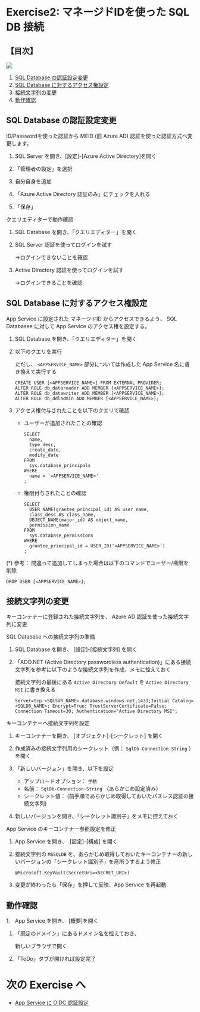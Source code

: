 # Exercise2: マネージドIDを使った SQL DB 接続

## 【目次】

![](images/ex01-0000-sqldb-create.png)

1. [SQL Database の認証設定変更]()
1. [SQL Database に対するアクセス権設定]()
1. [接続文字列の変更]()
1. [動作確認]()


## SQL Database の認証設定変更

ID/Passwordを使った認証から MEID (旧 Azure AD) 認証を使った認証方式へ変更します。

1. SQL Server を開き、[設定]-[Azure Active Directory]を開く

1. 「管理者の設定」を選択

1. 自分自身を追加

1. 「Azure Active Directory 認証のみ」にチェックを入れる

1. 「保存」

クエリエディターで動作確認

1. SQL Database を開き、「クエリエディター」を開く

1. SQL Server 認証を使ってログインを試す

    →ログインできないことを確認

1. Active Directory 認証を使ってログインを試す

    →ログインできることを確認


## SQL Database に対するアクセス権設定

App Service に設定された マネージドID からアクセスできるよう、
SQL Databasee に対して App Service のアクセス権を設定する。

1. SQL Database を開き、「クエリエディター」を開く

1. 以下のクエリを実行

    ただし、 `<APPSERVICE_NAME>` 部分については作成した App Service 名に書き換えて実行する

    ```
    CREATE USER [<APPSERVICE_NAME>] FROM EXTERNAL PROVIDER;
    ALTER ROLE db_datareader ADD MEMBER [<APPSERVICE_NAME>];
    ALTER ROLE db_datawriter ADD MEMBER [<APPSERVICE_NAME>];
    ALTER ROLE db_ddladmin ADD MEMBER [<APPSERVICE_NAME>];
    ```

1. アクセス権付与されたことを以下のクエリで確認

    * ユーザーが追加されたことの確認

        ```
        SELECT
          name,
          type_desc,
          create_date,
          modify_date
        FROM
          sys.database_principals
        WHERE
          name = '<APPSERVICE_NAME>'
        ;
        ```

    * 権限付与されたことの確認

        ```
        SELECT
          USER_NAME(grantee_principal_id) AS user_name,
          class_desc AS class_name,
          OBJECT_NAME(major_id) AS object_name,
          permission_name
        FROM
          sys.database_permissions
        WHERE
          grantee_principal_id = USER_ID('<APPSERVICE_NAME>')
        ;
        ```

(*) 参考： 間違って追加してしまった場合は以下のコマンドでユーザー/権限を削除

```
DROP USER [<APPSERVICE_NAME>];
```


## 接続文字列の変更

キーコンテナーに登録された接続文字列を、 Azure AD 認証を使った接続文字列に変更

SQL Database への接続文字列の準備

1. SQL Database を開き、 [設定]-[接続文字列] を開く

1. 「ADO.NET (Active Directory passwordless authentication)」にある接続文字列を参考に以下のような接続文字列を作成、メモに控えておく

    接続文字列の最後にある `Active Directory Default` を `Active Directory MSI` に書き換える

    ```
    Server=tcp:<SQLSVR_NAME>.database.windows.net,1433;Initial Catalog=<SQLDB_NAME>; Encrypt=True; TrustServerCertificate=False; Connection Timeout=30; Authentication="Active Directory MSI";
    ```

キーコンテナーへ接続文字列を設定

1. キーコンテナーを開き、 [オブジェクト]-[シークレット] を開く

1. 作成済みの接続文字列用のシークレット（例： `SqlDb-Connection-String` ）を開く

1. 「新しいバージョン」を開き、以下を設定

    * アップロードオプション： `手動`
    * 名前： `SqlDb-Connection-String` （あらかじめ設定済み）
    * シークレット値： (前手順であらかじめ取得しておいたパスレス認証の接続文字列)

1. 新しいバージョンを開き、「シークレット識別子」をメモに控えておく

App Service のキーコンテナー参照設定を修正

1. App Service を開き、　[設定]-[構成] を開く

1. 接続文字列の `MSSQLDB` を、あらかじめ取得しておいたキーコンテナーの新しいバージョンの「シークレット識別子」を産所うするよう修正

    ```
    @Microsoft.KeyVault(SecretUri=<SECRET_URI>)
    ```

1. 変更が終わったら「保存」を押して反映、App Service を再起動


## 動作確認

1.　App Service を開き、 [概要]を開く

1. 「既定のドメイン」にあるドメイン名を控えておき、

    新しいブラウザで開く

1. 「ToDo」タブが開ければ設定完了




# 次の Exercise へ

* [App Service に OIDC 認証設定](exercise03.md)
